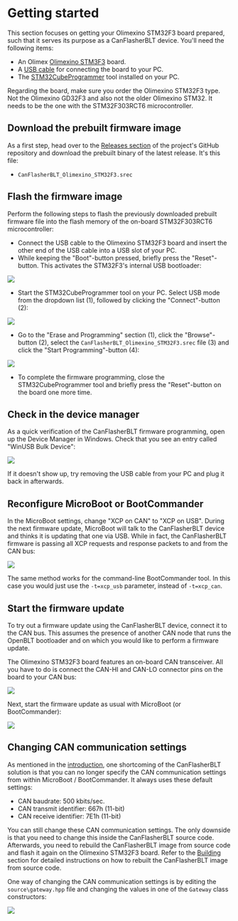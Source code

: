 # Getting started

This section focuses on getting your Olimexino STM32F3 board prepared, such that it serves its purpose as a CanFlasherBLT device. You'll need the following items:

* An Olimex [Olimexino STM3F3](https://www.olimex.com/Products/Duino/STM32/OLIMEXINO-STM32F3/) board. 
* A [USB cable](https://www.olimex.com/Products/Components/Cables/USB-CABLE-A-MICRO-1.8M/) for connecting the board to your PC.
* The [STM32CubeProgrammer](https://www.st.com/en/development-tools/stm32cubeprog.html) tool installed on your PC.

Regarding the board, make sure you order the Olimexino STM32F3 type. Not the Olimexino GD32F3 and also not the older Olimexino STM32. It needs to be the one with the STM32F303RCT6 microcontroller.

## Download the prebuilt firmware image

As a first step, head over to the [Releases section](https://github.com/feaser/canflasherblt/releases) of the project's GitHub repository and download the prebuilt binary of the latest release. It's this file:

*  `CanFlasherBLT_Olimexino_STM32F3.srec` 

## Flash the firmware image

Perform the following steps to flash the previously downloaded prebuilt firmware file into the flash memory of the on-board STM32F303RCT6 microcontroller:

* Connect the USB cable to the Olimexino STM32F3 board and insert the other end of the USB cable into a USB slot of your PC.
* While keeping the "Boot"-button pressed, briefly press the "Reset"-button. This activates the STM32F3's internal USB bootloader:

![](images/board_buttons.png)

* Start the STM32CubeProgrammer tool on your PC. Select USB mode from the dropdown list (1), followed by clicking the "Connect"-button (2):

![](images/cubeprog_usb_connect.png)

* Go to the "Erase and Programming" section (1), click the "Browse"-button (2), select the `CanFlasherBLT_Olimexino_STM32F3.srec`  file (3) and click the "Start Programming"-button (4):

![](images/cubeprog_program_srec.png)

* To complete the firmware programming, close the STM32CubeProgrammer tool and briefly press the "Reset"-button on the board one more time. 

## Check in the device manager

As a quick verification of the CanFlasherBLT firmware programming, open up the Device Manager in Windows. Check that you see an entry called "WinUSB Bulk Device":

![](images/device_manager_check.png)

If it doesn't show up, try removing the USB cable from your PC and plug it back in afterwards.

## Reconfigure MicroBoot or BootCommander

In the MicroBoot settings, change "XCP on CAN" to "XCP on USB". During the next firmware update, MicroBoot will talk to the CanFlasherBLT device and thinks it is updating that one via USB. While in fact, the CanFlasherBLT firmware is passing all XCP requests and response packets to and from the CAN bus:

![](images/microboot_settings.png)

The same method works for the command-line BootCommander tool. In this case you would just use the `-t=xcp_usb` parameter, instead of `-t=xcp_can`.

## Start the firmware update

To try out a firmware update using the CanFlasherBLT device, connect it to the CAN bus. This assumes the presence of another CAN node that runs the OpenBLT bootloader and on which you would like to perform a firmware update.

The Olimexino STM32F3 board features an on-board CAN transceiver. All you have to do is connect the CAN-HI and CAN-LO connector pins on the board to your CAN bus:

![](images/board_can_pins.png)

Next, start the firmware update as usual with MicroBoot (or BootCommander):

![](images/microboot_firmware_update.png)

## Changing CAN communication settings

As mentioned in the [introduction](index.md), one shortcoming of the CanFlasherBLT solution is that you can no longer specify the CAN communication settings from within MicroBoot / BootCommander. It always uses these default settings:

* CAN baudrate: 500 kbits/sec.
* CAN transmit identifier: 667h (11-bit)
* CAN receive identifier: 7E1h (11-bit)

You can still change these CAN communication settings. The only downside is that you need to change this inside the CanFlasherBLT source code. Afterwards, you need to rebuild the CanFlasherBLT image from source code and flash it again on the Olimexino STM32F3 board. Refer to the [Building](building.md) section for detailed instructions on how to rebuilt the CanFlasherBLT image from source code. 

One way of changing the CAN communication settings is by editing the `source\gateway.hpp` file and changing the values in one of the `Gateway` class constructors:

![](images/change_can_configuration.png)



